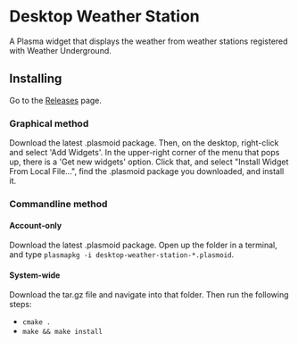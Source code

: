# Desktop Weather Station

A Plasma widget that displays the weather from weather stations registered with Weather Underground.

## Installing

Go to the [Releases](https://github.com/hal7df/kde-desktop-weather/releases) page.

### Graphical method

Download the latest .plasmoid package. Then, on the desktop, right-click and select 'Add Widgets'. In the upper-right corner of the menu that pops up, there is a 'Get new widgets' option. Click that, and select "Install Widget From Local File...", find the .plasmoid package you downloaded, and install it.

### Commandline method 

#### Account-only

Download the latest .plasmoid package. Open up the folder in a terminal, and type `plasmapkg -i desktop-weather-station-*.plasmoid`.

#### System-wide

Download the tar.gz file and navigate into that folder. Then run the following steps:

  * `cmake .`
  * `make && make install`

